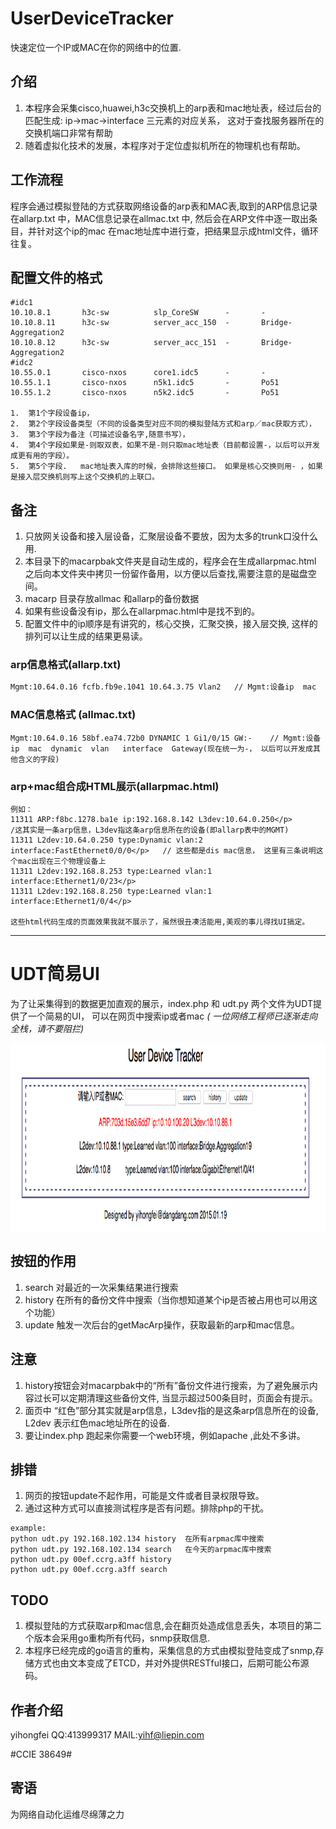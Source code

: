 # UserDeviceTracker
快速定位一个IP或MAC在你的网络中的位置.



## 介绍
1. 本程序会采集cisco,huawei,h3c交换机上的arp表和mac地址表，经过后台的匹配生成: ip->mac->interface 三元素的对应关系， 这对于查找服务器所在的交换机端口非常有帮助
2. 随着虚拟化技术的发展，本程序对于定位虚拟机所在的物理机也有帮助。


## 工作流程
程序会通过模拟登陆的方式获取网络设备的arp表和MAC表,取到的ARP信息记录在allarp.txt 中，MAC信息记录在allmac.txt 中, 然后会在ARP文件中逐一取出条目，并针对这个ip的mac 在mac地址库中进行查，把结果显示成html文件，循环往复。


## 配置文件的格式
```
#idc1
10.10.8.1       h3c-sw          slp_CoreSW      -       -
10.10.8.11      h3c-sw          server_acc_150  -       Bridge-Aggregation2
10.10.8.12      h3c-sw          server_acc_151  -       Bridge-Aggregation2
#idc2
10.55.0.1       cisco-nxos      core1.idc5      -       -
10.55.1.1       cisco-nxos      n5k1.idc5       -       Po51
10.55.1.2       cisco-nxos      n5k2.idc5       -       Po51

1.  第1个字段设备ip，
2.  第2个字段设备类型（不同的设备类型对应不同的模拟登陆方式和arp／mac获取方式），
3.  第3个字段为备注（可描述设备名字,随意书写），
4.  第4个字段如果是-则取双表，如果不是-则只取mac地址表（目前都设置-，以后可以开发成更有用的字段）。
5.  第5个字段.   mac地址表入库的时候，会排除这些接口。 如果是核心交换则用- ，如果是接入层交换机则写上这个交换机的上联口。 
```

## 备注
1.  只放网关设备和接入层设备，汇聚层设备不要放，因为太多的trunk口没什么用.
2.  本目录下的macarpbak文件夹是自动生成的，程序会在生成allarpmac.html 之后向本文件夹中拷贝一份留作备用，以方便以后查找,需要注意的是磁盘空间。
3.  macarp 目录存放allmac 和allarp的备份数据
4.  如果有些设备没有ip，那么在allarpmac.html中是找不到的。
5.  配置文件中的ip顺序是有讲究的，核心交换，汇聚交换，接入层交换, 这样的排列可以让生成的结果更易读。


### arp信息格式(allarp.txt)
```bash
Mgmt:10.64.0.16 fcfb.fb9e.1041 10.64.3.75 Vlan2   // Mgmt:设备ip  mac  ip  vlan(未用到)
```


### MAC信息格式 (allmac.txt)
```
Mgmt:10.64.0.16 58bf.ea74.72b0 DYNAMIC 1 Gi1/0/15 GW:-    // Mgmt:设备ip  mac  dynamic  vlan   interface  Gateway(现在统一为-， 以后可以开发成其他含义的字段)
```


### arp+mac组合成HTML展示(allarpmac.html)
```
例如：
11311 ARP:f8bc.1278.ba1e ip:192.168.8.142 L3dev:10.64.0.250</p>               /这其实是一条arp信息，L3dev指这条arp信息所在的设备(即allarp表中的MGMT)
11311 L2dev:10.64.0.250 type:Dynamic vlan:2 interface:FastEthernet0/0/0</p>   // 这些都是dis mac信息， 这里有三条说明这个mac出现在三个物理设备上
11311 L2dev:192.168.8.253 type:Learned vlan:1 interface:Ethernet1/0/23</p>
11311 L2dev:192.168.8.250 type:Learned vlan:1 interface:Ethernet1/0/4</p>

这些html代码生成的页面效果我就不展示了，虽然很丑凑活能用,美观的事儿得找UI搞定。

```

* * *

# UDT简易UI
为了让采集得到的数据更加直观的展示，index.php 和 udt.py  两个文件为UDT提供了一个简易的UI， 可以在网页中搜索ip或者mac _( 一位网络工程师已逐渐走向全栈，请不要阻拦)_


<img src="udt.png" alt="udt" width="700" height="300">


## 按钮的作用
1. search   对最近的一次采集结果进行搜索
2. history  在所有的备份文件中搜索（当你想知道某个ip是否被占用也可以用这个功能）
3. update   触发一次后台的getMacArp操作，获取最新的arp和mac信息。





## 注意
1. history按钮会对macarpbak中的“所有”备份文件进行搜索，为了避免展示内容过长可以定期清理这些备份文件, 当显示超过500条目时，页面会有提示。
2. 面页中 “红色”部分其实就是arp信息，L3dev指的是这条arp信息所在的设备,  L2dev 表示红色mac地址所在的设备. 
3. 要让index.php 跑起来你需要一个web环境，例如apache ,此处不多讲。



## 排错
1.  网页的按钮update不起作用，可能是文件或者目录权限导致。
2.  通过这种方式可以直接测试程序是否有问题。排除php的干扰。
```
example:
python udt.py 192.168.102.134 history  在所有arpmac库中搜索
python udt.py 192.168.102.134 search   在今天的arpmac库中搜索
python udt.py 00ef.ccrg.a3ff history
python udt.py 00ef.ccrg.a3ff search 
```



## TODO
1.  模拟登陆的方式获取arp和mac信息,会在翻页处造成信息丢失，本项目的第二个版本会采用go重构所有代码，snmp获取信息.
2.  本程序已经完成的go语言的重构，采集信息的方式由模拟登陆变成了snmp,存储方式也由文本变成了ETCD，并对外提供RESTful接口，后期可能公布源码。

## 作者介绍
yihongfei  QQ:413999317   MAIL:yihf@liepin.com

#CCIE 38649#


## 寄语
为网络自动化运维尽绵薄之力

